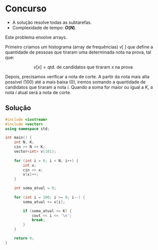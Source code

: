 # Concurso

- A solução resolve todas as subtarefas.
- Complexidade de tempo: **$O(N)$**.

Este problema envolve arrays.

Primeiro criamos um histograma (array de frequências) $v[\ ]$ que define a quantidade de pessoas que tiraram uma determinada nota na prova, tal que:

$$v[x] = \text{qtd. de candidatos que tiraram } x \text{ na prova}$$

Depois, precisamos verificar a nota de corte. A partir da nota mais alta possível ($100$) até a mais baixa ($0$), iremos somando a quantidade de candidatos que tiraram a nota $i$. Quando a soma for maior ou igual a $K$, a nota $i$ atual será a nota de corte.

## Solução

```cpp
#include <iostream>
#include <vector>
using namespace std;

int main() {
    int N, K;
    cin >> N >> K;
    vector<int> v(101);
    
    for (int i = 0; i < N; i++) {
        int x;
        cin >> x;
        v[x]++;
    }

    int soma_atual = 0;
    
    for (int i = 100; i >= 0; i--) {
        soma_atual += v[i];

        if (soma_atual >= K) {
            cout << i << '\n';
            break;
        }
    }

    return 0;
}
```
